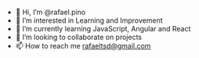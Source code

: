 - 👋 Hi, I’m @rafael.pino
- 👀 I’m interested in Learning and Improvement 
- 🌱 I’m currently learning JavaScript, Angular and React
- 💞️ I’m looking to collaborate on projects
- 📫 How to reach me rafaeltsd@gmail.com

<!---
--->
